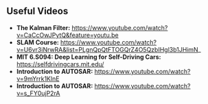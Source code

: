 ## Useful Videos

- **The Kalman Filter:** https://www.youtube.com/watch?v=CaCcOwJPytQ&feature=youtu.be
- **SLAM Course:** https://www.youtube.com/watch?v=U6vr3iNrwRA&list=PLgnQpQtFTOGQrZ4O5QzbIHgl3b1JHimN_
- **MIT 6.S094: Deep Learning for Self-Driving Cars:** https://selfdrivingcars.mit.edu/
- **Introduction to AUTOSAR:** https://www.youtube.com/watch?v=9mYrrk1KlnE
- **Introduction to AUTOSAR:** https://www.youtube.com/watch?v=s_FY0ujP2rA
